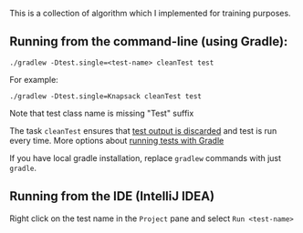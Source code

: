 This is a collection of algorithm  which I implemented for training purposes.

Running from the command-line (using Gradle):
--------------------------------------------

    ./gradlew -Dtest.single=<test-name> cleanTest test

For example:

    ./gradlew -Dtest.single=Knapsack cleanTest test

Note that test class name is missing "Test" suffix

The task `cleanTest` ensures that [test output is discarded](http://gradle.1045684.n5.nabble.com/how-does-gradle-decide-when-to-run-tests-tp3314172p3315330.html) and test is run every time.
More options about [running tests with Gradle](http://mrhaki.blogspot.com/2013/05/gradle-goodness-running-single-test.html)

If you have local gradle installation, replace `gradlew` commands with just `gradle`.

Running from the IDE (IntelliJ IDEA)
------------------------------------

Right click on the test name in the `Project` pane and select `Run <test-name>`
